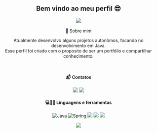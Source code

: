 <div align=center >

  ## Bem vindo ao meu perfil 😎
  
  <div align=center>
  <a href="https://github.com/anuraghazra/github-readme-stats">
    <img src="https://github-readme-stats.vercel.app/api?username=renecfjunior&show_icons=true&theme=radical"/>
  </a>
</div>

  <br>
  💭 Sobre mim
  <p>
    
 Atualmente desenvolvo alguns projetos autonômos, focando no desenvolvimento em Java. <br>
 Esse perfil foi criado com o proposito de ser um portfólio e compartilhar conhecimento.
  </p>

<br>
  
#### 📬 Contatos 
<p align="center"> 
  
[<img src="https://img.shields.io/badge/linkedin-%230077B5.svg?&style=for-the-badge&logo=linkedin&logoColor=white" />](https://www.linkedin.com/in/rene-junior-032845213/)  <a href="mailto:renecfjunior99@gmail.com"><img src="https://img.shields.io/static/v1?label=&message=E-mail&color=red&style=for-the-badge&logo=gmail"/></a>
</p>


#### 💻👨‍💻 Linguagens e ferramentas 
<p align="center">
  <img alt="Java" src="https://img.shields.io/badge/java-%23ED8B00.svg?style=for-the-badge&logo=java&logoColor=white"/>   <img alt="Spring" src="https://img.shields.io/badge/spring-%236DB33F.svg?style=for-the-badge&logo=spring&logoColor=white"/> <img src="https://img.shields.io/static/v1?label=&message=CSS&color=blue&style=for-the-badge&logo=Css3"/>
 <img src="https://img.shields.io/static/v1?label=&message=Html&color=orange&style=for-the-badge&logo=Html5"/> <img src="https://img.shields.io/static/v1?label=&message=JavaScript&color=yellow&style=for-the-badge&logo=JavaScript"/>
</p>    

  <div align=center>
  <a href="https://github.com/anuraghazra/convoychat">
    <img src="https://github-readme-stats.vercel.app/api/top-langs/?username=renecfjunio&layout=compact&theme=radical"/>
  </a>
</div>

<!--
**renecfjunior/renecfjunior** is a ✨ _special_ ✨ repository because its `README.md` (this file) appears on your GitHub profile.

<img alt="JavaScript" src="https://img.shields.io/badge/javascript-%23323330.svg?style=for-the-badge&logo=javascript&logoColor=%23F7DF1E"/> 

Here are some ideas to get you started:

- 🔭 I’m currently working on ...
- 🌱 I’m currently learning ...
- 👯 I’m looking to collaborate on ...
- 🤔 I’m looking for help with ...
- 💬 Ask me about ...
- 📫 How to reach me: ...
- 😄 Pronouns: ...
- ⚡ Fun fact: ...
-->
  
<!--   <img src="https://img.shields.io/static/v1?label=&message=Android&color=9c9fc9&style=for-the-badge&logo=Android"/>  -->

